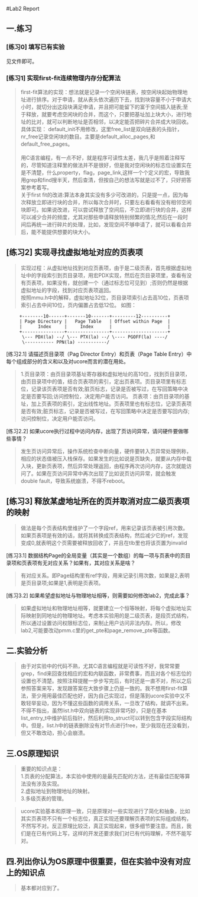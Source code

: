 #Lab2 Report

## 一.练习

### [练习0] 填写已有实验
见文件即可。

### [练习1] 实现first-fit连续物理内存分配算法

>first-fit算法的实现：想法就是记录一个空闲块链表，按空闲块起始物理地址进行排序。对于申请，就从表头依次遍历下去，找到块容量不小于申请大小时，就切分出这段块满足申请，并且把可能留下的富于空间插入链表;至于释放，就要考虑空闲块的合并，而这个，只要把基址加上块大小，进行地址的比对，就可以判断地址是否相邻，以决定能否把碎片合并成大块回收。具体实现：
default_init不用修改，这里free_list是双向链表的头指针，nr_free记录空闲块的数目。主要是default_alloc_pages,和default_free_pages。</br></br>用C语言编程，有一点不好，就是程序可读性太差，我几乎是照着注释写的，尽管知道注释里的做法并不是很好，但是我对空闲块的标志位设置实在是不清楚，什么property，flag，page_link,这样一个个定义的宏，导致我用grep和find搜半天，然后查清，但按自己的想法写就是过不了，只好把答案参考着写。  
> 关于first fit的改进:算法本身其实没有多少可改进的，只是提一点，因为每次释放立即进行块的合并，所以每次合并时，只要左右看看有没有相邻空闲块即可。如果说改进，可以尝试释放了空间后，不立即进行块的合并，这样可以减少合并的频度，尤其对那些申请释放特别频繁的情况;然后在一段时间后再统一进行碎片的处理，比如，发现空间不够申请了，就可以看看合并后，能不能提供想要的块大小。

## [练习2] 实现寻找虚拟地址对应的页表项

> 实现过程：从虚拟地址找到对应页表项，由于是二级页表，首先根据虚拟地址中的字段索引到页目录项，用宏PDX实现，然后在页目录项里，查看有没有页表项，如果没有，就创建一个（通过标志位可见到）;否则仍然是根据虚拟地址的字段，找到对应页表项返回。  
> 按照mmu.h中的解释，虚拟地址32位，页目录项索引占去高10位，页表项索引占去中间10位，页内偏置占去低12位。
如图：
```
     +--------10------+-------10-------+---------12----------+
     | Page Directory |   Page Table   | Offset within Page  |
     |      Index     |     Index      |                     |
     +----------------+----------------+---------------------+
      \--- PDX(la) --/ \--- PTX(la) --/ \---- PGOFF(la) ----/
      \----------- PPN(la) -----------/
```

[练习2.1] 请描述页目录项（Pag Director Entry）和页表（Page Table Entry）中每个组成部分的含义和以及对ucore而言的潜在用处。

>1.页目录项：由页目录项基址寄存器和虚拟地址的高10位，找到页目录项，由页目录项中的值，结合页表项的索引，定出页表项。页目录项里有标志位，记录该页表项是否有效;脏页标志，记录是否被写过，在写回策略中决定是否要写回;访问控制位，决定用户能否访问。
页表项：由页目录项的基址，加上页表项的索引，定出线性地址。页表项里也有标志位，记录页表项是否有效;脏页标志，记录是否被写过，在写回策略中决定是否要写回内存;访问控制位，决定用户能否访问。

[练习2.2] 如果ucore执行过程中访问内存，出现了页访问异常，请问硬件要做哪些事情？

> 发生页访问异常后，操作系统检查中断向量，硬件要转入页异常处理例称，相应的状态值被压入栈保存。如果发生的比如说是页缺失，就要从内存中载入块，更新页表项，然后异常处理返回，由程序再次访问内存，这次就能访问了。如果在页访问异常中再次出现了比如说页访问异常，就会触发double fault，导致系统崩溃，不得不reboot。

## [练习3] 释放某虚地址所在的页并取消对应二级页表项的映射

> 做法是每个页表结构里维护了一个字段ref，用来记录该页表被引用次数。如果页表项是有效的话，就将其转换成页表结构，然后减少它的ref，发现变成0,就表明这个页需要被释放回收了，并且在tlb里也将该页置为invalid

[练习3.1] 数据结构Page的全局变量（其实是一个数组）的每一项与页表中的页目录项和页表项有无对应关系？如果有，其对应关系是啥？

> 有对应关系。即Page结构里有ref字段，用来记录引用次数，如果是2,表明是页目录项;如果是1,表明是页表项。

[练习3.2] 如果希望虚拟地址与物理地址相等，则需要如何修改lab2，完成此事？

> 如果虚拟地址和物理地址相等，就要建立一个恒等映射，将每个虚拟地址实际映射到同地址的物理地址。考虑本实验用的是二级页表，是段页式结构，所以通过设置访问权限标志位，来制止用户访问非法内存。所以，修改lab2,可能要改动pmm.c里的get_pte和page_remove_pte等函数。


## 二.实验分析

> 由于对实验中的代码不熟，尤其C语言编程就是可读性不好，我常常要grep，find来回查找相应的宏和内联函数，非常费事，而且对各个标志位的设置也不清楚。按照注释提醒一步步写完后，有时还是一直不对，所以之后参照答案来写，发现跟答案在大致步骤上仍是一致的。我不想用first-fit算法，至少用用最佳匹配也好，因为自己实现过，但是落到ucore实验中又不敢轻举妄动，因为不懂这些函数的调用关系，一旦改了结构，就调不出来。
> 不得不指出，虽然list.h中双向链表的实现非常巧妙，只是在基本list_entry_t中维护前后指针，然后利用to_struct可以转到包含字段实际结构中。但是，list.h中的链表删除没有对节点进行free，至少我现在还没看到，但又不敢改动，担心会崩溃。


## 三.OS原理知识

> 重要的知识点是：  
1.页表的分配算法，本实验中使用的是最先匹配的方法，还有最佳匹配等算法没有涉及实现。  
2.虚拟地址到物理地址的映射。  
3.多级页表的管理。

> ucore实验基本和原理一致，只是原理对一些实现进行了简化和抽象，比如其实页表项不只有一个标志位，真正实现还要理解页表项的实际组成结构，不然写不对。反正原理比较泛，真正实现起来，很多细节要注意。而且，我们是在已有代码上写，这样的开发还要求我们对已有代码理解，不然不能写对。


## 四.列出你认为OS原理中很重要，但在实验中没有对应上的知识点
> 基本都对应到了。



